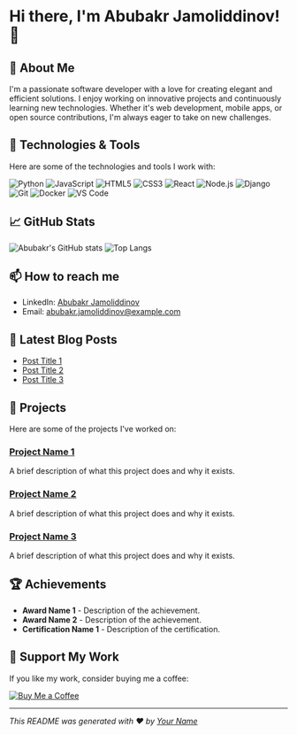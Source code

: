 <!-- ## Hi there 👋 -->

<!--
**jamoliddinovabubakr/jamoliddinovabubakr** is a ✨ _special_ ✨ repository because its `README.md` (this file) appears on your GitHub profile.

Here are some ideas to get you started:

- 🔭 I’m currently working on ...
- 🌱 I’m currently learning ...
- 👯 I’m looking to collaborate on ...
- 🤔 I’m looking for help with ...
- 💬 Ask me about ...
- 📫 How to reach me: ...
- 😄 Pronouns: ...
- ⚡ Fun fact: ...
-->


# Hi there, I'm Abubakr Jamoliddinov! 👋

<!-- ![Profile Views](https://komarev.com/ghpvc/?username=jamoliddinovabubakr&color=blue) -->


## 🚀 About Me
I'm a passionate software developer with a love for creating elegant and efficient solutions. I enjoy working on innovative projects and continuously learning new technologies. Whether it's web development, mobile apps, or open source contributions, I'm always eager to take on new challenges.

## 🔧 Technologies & Tools
Here are some of the technologies and tools I work with:

![Python](https://img.shields.io/badge/-Python-000?&logo=Python)
![JavaScript](https://img.shields.io/badge/-JavaScript-000?&logo=JavaScript)
![HTML5](https://img.shields.io/badge/-HTML5-000?&logo=HTML5)
![CSS3](https://img.shields.io/badge/-CSS3-000?&logo=CSS3)
![React](https://img.shields.io/badge/-React-000?&logo=React)
![Node.js](https://img.shields.io/badge/-Node.js-000?&logo=Node.js)
![Django](https://img.shields.io/badge/-Django-000?&logo=Django)
![Git](https://img.shields.io/badge/-Git-000?&logo=Git)
![Docker](https://img.shields.io/badge/-Docker-000?&logo=Docker)
![VS Code](https://img.shields.io/badge/-VS%20Code-000?&logo=Visual%20Studio%20Code)

## 📈 GitHub Stats
![Abubakr's GitHub stats](https://github-readme-stats.vercel.app/api?username=jamoliddinovabubakr&show_icons=true&theme=radical)
![Top Langs](https://github-readme-stats.vercel.app/api/top-langs/?username=jamoliddinovabubakr&layout=compact&theme=radical)

## 📫 How to reach me
- LinkedIn: [Abubakr Jamoliddinov](https://www.linkedin.com/in/jamoliddinovabubakr/)
- Email: [abubakr.jamoliddinov@example.com](mailto:abubakr.jamoliddinov@example.com)

## 📝 Latest Blog Posts
<!-- BLOG-POST-LIST:START -->
- [Post Title 1](#)
- [Post Title 2](#)
- [Post Title 3](#)
<!-- BLOG-POST-LIST:END -->

## 💼 Projects
Here are some of the projects I've worked on:

### [Project Name 1](#)
A brief description of what this project does and why it exists.

### [Project Name 2](#)
A brief description of what this project does and why it exists.

### [Project Name 3](#)
A brief description of what this project does and why it exists.

## 🏆 Achievements
- **Award Name 1** - Description of the achievement.
- **Award Name 2** - Description of the achievement.
- **Certification Name 1** - Description of the certification.

## 🌟 Support My Work
If you like my work, consider buying me a coffee:

[![Buy Me a Coffee](https://img.shields.io/badge/-Buy%20Me%20a%20Coffee-000?&logo=buy-me-a-coffee)](https://www.buymeacoffee.com/jamoliddinovabubakr)

---

*This README was generated with ❤️ by [Your Name](https://github.com/jamoliddinovabubakr)*
